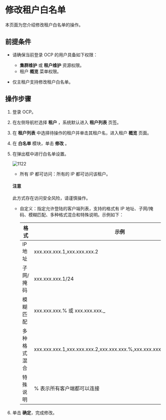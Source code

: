 # 修改租户白名单

本页面为您介绍修改租户白名单的操作。

## 前提条件

* 请确保当前登录 OCP 的用户具备如下权限：

  * **集群维护** 或 **租户维护** 资源权限。
  * 租户 **概览** 菜单权限。

* 仅主租户支持修改租户白名单。

## 操作步骤

1. 登录 OCP。

2. 在左侧导航栏选择 **租户** ，系统默认进入 **租户列表** 页签。

3. 在 **租户列表** 中选择待操作的租户并单击其租户名，进入租户 **概览** 页面。

4. 在 **白名单** 模块，单击 **修改** 。

5. 在弹出框中进行白名单设置。

   ![1122](https://obbusiness-private.oss-cn-shanghai.aliyuncs.com/doc/img/ocp/%E4%BF%AE%E6%94%B9%E7%99%BD%E5%90%8D%E5%8D%95.png)

   * 所有 IP 都可访问：所有的 IP 都可访问该租户。
    <main id="notice" type='notice'>
    <h4>注意</h4>
    <p>此方式存在访问安全风险，请谨慎操作。</p>
    </main>

   * 自定义：指定允许登陆的客户端列表，支持的格式有 IP 地址、子网/掩码、模糊匹配、多种格式混合和特殊说明。示例如下：

     |   格式   |     示例     |
     |--------|-------|
     | IP 地址   | xxx.xxx.xxx.1,xxx.xxx.xxx.2    |
     | 子网/掩码  | xxx.xxx.xxx.1/24     |
     | 模糊匹配   | xxx.xxx.xxx.% 或 xxx.xxx.xxx._   |
     | 多种格式混合 | xxx.xxx.xxx.1,xxx.xxx.xxx.2,xxx.xxx.xxx.%,xxx.xxx.xxx._,xxx.xxx.xxx.1/24 |
     | 特殊说明   | % 表示所有客户端都可以连接      |

6. 单击 **确定**，完成修改。
